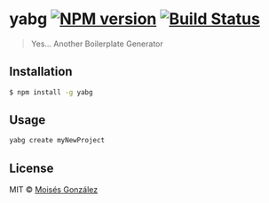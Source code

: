 # yabg [![NPM version](https://badge.fury.io/js/yabg.svg)](https://npmjs.org/package/yabg) [![Build Status](https://travis-ci.org/sugudor/yabg.svg?branch=master)](https://travis-ci.org/sugudor/yabg)

> Yes... Another Boilerplate Generator

## Installation

```sh
$ npm install -g yabg
```

## Usage

```sh
yabg create myNewProject
```

## License

MIT © [Moisés González](github.com/sugud0r)
